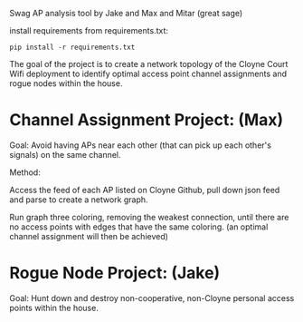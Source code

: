 Swag AP analysis tool by Jake and Max and Mitar (great sage)

install requirements from requirements.txt:

    pip install -r requirements.txt

The goal of the project is to create a network topology of the Cloyne Court Wifi deployment to identify optimal access point channel assignments and rogue nodes within the house. 

Channel Assignment Project: (Max)
============

Goal: Avoid having APs near each other (that can pick up each other's signals) on the same channel. 

Method:

Access the feed of each AP listed on Cloyne Github, pull down json feed and parse to create a network graph. 

Run graph three coloring, removing the weakest connection, until there are no access points with edges that have the same coloring. (an optimal channel assignment will then be achieved)

Rogue Node Project: (Jake)
=============

Goal: Hunt down and destroy non-cooperative, non-Cloyne personal access points within the house. 


